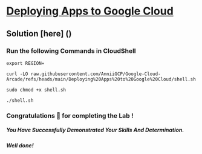 # [Deploying Apps to Google Cloud](https://www.cloudskillsboost.google/paths/20/course_templates/41/labs/489870)

## Solution [here] ()

### Run the following Commands in CloudShell

```
export REGION=
```
```
curl -LO raw.githubusercontent.com/AnniiGCP/Google-Cloud-Arcade/refs/heads/main/Deploying%20Apps%20to%20Google%20Cloud/shell.sh

sudo chmod +x shell.sh

./shell.sh
```

### Congratulations 🎉 for completing the Lab !

##### *You Have Successfully Demonstrated Your Skills And Determination.*

#### *Well done!*

 

 
